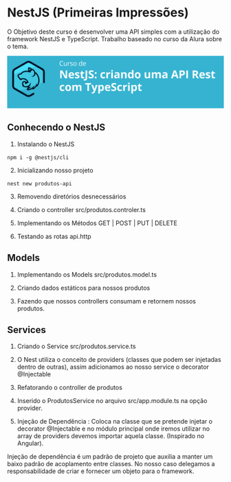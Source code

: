 # NestJS (Primeiras Impressões)

O Objetivo deste curso é desenvolver uma API simples com a utilização do framework NestJS e TypeScript. Trabalho baseado no curso da Alura sobre o tema.

![](assets/images/titulo.png)

## Conhecendo o NestJS

1. Instalando o NestJS
  ```
  npm i -g @nestjs/cli
  ```

2. Inicializando nosso projeto
  ```
  nest new produtos-api
  ```

3. Removendo diretórios desnecessários

4. Criando o controller src/produtos.controler.ts

5. Implementando os Métodos GET | POST | PUT | DELETE

6. Testando as rotas api.http

## Models

1. Implementando os Models src/produtos.model.ts

2. Criando dados estáticos para nossos produtos

3. Fazendo que nossos controllers consumam e retornem nossos produtos.

## Services

1. Criando o Service src/produtos.service.ts

2. O Nest utiliza o conceito de providers (classes que podem ser injetadas dentro de outras),
assim adicionamos ao nosso service o decorator @Injectable

3. Refatorando o controller de produtos

4. Inserido o ProdutosService no arquivo src/app.module.ts na opção provider.

5. Injeção de Dependência : Coloca na classe que se pretende injetar o decorator @Injectable
e no módulo principal onde iremos utilizar no array de providers devemos importar aquela classe. (Inspirado no Angular).

Injeção de dependência é um padrão de projeto que auxilia a manter um baixo padrão de acoplamento entre classes. No nosso caso delegamos a responsabilidade de criar e fornecer um objeto para o framework.